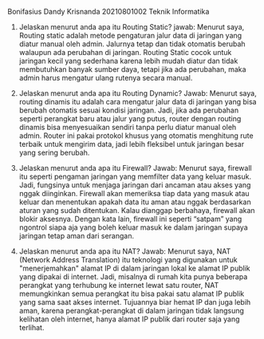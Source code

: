 Bonifasius Dandy Krisnanda
20210801002
Teknik Informatika

1. Jelaskan menurut anda apa itu Routing Static?
jawab: 
Menurut saya, Routing static adalah metode pengaturan jalur data di jaringan yang diatur manual oleh admin. Jalurnya tetap dan tidak otomatis berubah walaupun ada perubahan di jaringan. Routing Static cocok untuk jaringan kecil yang sederhana karena lebih mudah diatur dan tidak membutuhkan banyak sumber daya, tetapi jika ada perubahan, maka admin harus mengatur ulang rutenya secara manual.

2. Jelaskan menurut anda apa itu Routing Dynamic? 
Jawab:
Menurut saya, routing dinamis itu adalah cara mengatur jalur data di jaringan yang bisa berubah otomatis sesuai kondisi jaringan. Jadi, jika ada perubahan seperti perangkat baru atau jalur yang putus, router dengan routing dinamis bisa menyesuaikan sendiri tanpa perlu diatur manual oleh admin. Router ini pakai protokol khusus yang otomatis menghitung rute terbaik untuk mengirim data, jadi lebih fleksibel untuk jaringan besar yang sering berubah.

3. Jelaskan menurut anda apa itu Firewall?
Jawab:
Menurut saya, firewall itu seperti pengaman jaringan yang memfilter data yang keluar masuk. Jadi, fungsinya untuk menjaga jaringan dari ancaman atau akses yang nggak diinginkan. Firewall akan memeriksa tiap data yang masuk atau keluar dan menentukan apakah data itu aman atau nggak berdasarkan aturan yang sudah ditentukan. Kalau dianggap berbahaya, firewall akan blokir aksesnya. Dengan kata lain, firewall ini seperti “satpam” yang ngontrol siapa aja yang boleh keluar masuk ke dalam jaringan supaya jaringan tetap aman dari serangan.

4. Jelaskan menurut anda apa itu NAT?
Jawab:
Menurut saya, NAT (Network Address Translation) itu teknologi yang digunakan untuk "menerjemahkan" alamat IP di dalam jaringan lokal ke alamat IP publik yang dipakai di internet. Jadi, misalnya di rumah kita punya beberapa perangkat yang terhubung ke internet lewat satu router, NAT memungkinkan semua perangkat itu bisa pakai satu alamat IP publik yang sama saat akses internet. Tujuannya biar hemat IP dan juga lebih aman, karena perangkat-perangkat di dalam jaringan tidak langsung kelihatan oleh internet, hanya alamat IP publik dari router saja yang terlihat.

